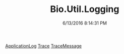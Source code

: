 ﻿---
title: Bio.Util.Logging
date: 6/13/2016 8:14:31 PM
---

[ApplicationLog](T-Bio.Util.Logging.ApplicationLog.html)
[Trace](T-Bio.Util.Logging.Trace.html)
[TraceMessage](T-Bio.Util.Logging.TraceMessage.html)
